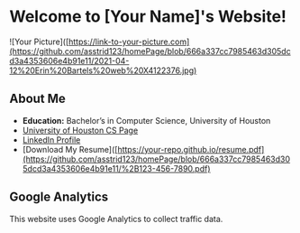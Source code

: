 # Welcome to [Your Name]'s Website!

![Your Picture]([https://link-to-your-picture.com](https://github.com/asstrid123/homePage/blob/666a337cc7985463d305dcd3a4353606e4b91e11/2021-04-12%20Erin%20Bartels%20web%20X4122376.jpg) <!-- Replace with the URL to your picture -->

## About Me
- **Education:** Bachelor’s in Computer Science, University of Houston
- [University of Houston CS Page](https://www.cs.uh.edu)
- [LinkedIn Profile](https://linkedin.com/in/your-profile) <!-- Update with your LinkedIn profile -->
- [Download My Resume]([https://your-repo.github.io/resume.pdf](https://github.com/asstrid123/homePage/blob/666a337cc7985463d305dcd3a4353606e4b91e11/%2B123-456-7890.pdf) <!-- Replace with the link to your resume -->

## Google Analytics
This website uses Google Analytics to collect traffic data.


